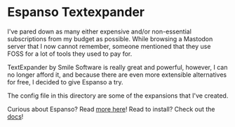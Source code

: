 # Espanso Textexpander

I've pared down as many either expensive and/or non-essential subscriptions from my budget as possible. While browsing a Mastodon server that I now cannot remember, someone mentioned that they use FOSS for a lot of tools they used to pay for.

TextExpander by Smile Software is really great and powerful, however, I can no longer afford it, and because there are even more extensible alternatives for free, I decided to give Espanso a try.

The config file in this directory are some of the expansions that I've created.

Curious about Espanso? Read [more here](https://espanso.org/)! Read to install? Check out the [docs](https://espanso.org/docs/get-started/)!
